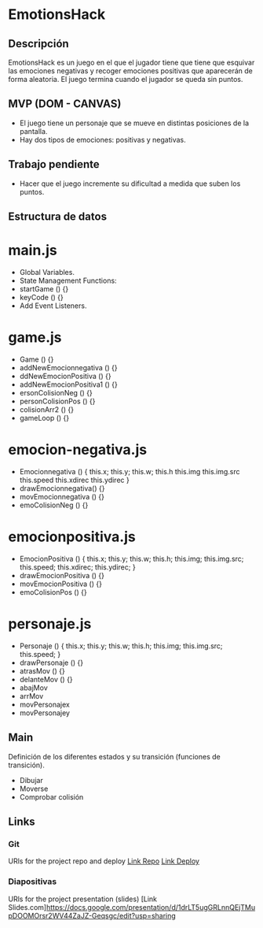 
# EmotionsHack

## Descripción

EmotionsHack es un juego en el que el jugador tiene que  tiene que esquivar las emociones negativas y recoger emociones positivas que aparecerán de forma aleatoria. El juego termina cuando el jugador se queda sin puntos.


## MVP (DOM - CANVAS)

- El juego tiene un personaje que se mueve en distintas posiciones de la pantalla.
- Hay dos tipos de emociones: positivas y negativas.

 

## Trabajo pendiente
- Hacer que el juego incremente su dificultad a medida que suben los puntos.



## Estructura de datos

# main.js

- Global Variables.
- State Management Functions:
- startGame () {}
- keyCode  () {}
- Add Event Listeners.



# game.js

- Game () {}
- addNewEmocionnegativa  () {}
- ddNewEmocionPositiva () {}
- addNewEmocionPositiva1 () {}
- ersonColisionNeg () {}
- personColisionPos () {}
- colisionArr2 () {}
- gameLoop () {}


# emocion-negativa.js 

- Emocionnegativa () {
    this.x;
    this.y;
    this.w;
    this.h
    this.img
    this.img.src
    this.speed
    this.xdirec
    this.ydirec
}
- drawEmocionnegativa() {}
- movEmocionnegativa () {}
- emoColisionNeg () {}


# emocionpositiva.js 

- EmocionPositiva () {
    this.x;
    this.y;
    this.w;
    this.h;
    this.img;
    this.img.src;
    this.speed;
    this.xdirec;
    this.ydirec;
}
- drawEmocionPositiva () {}
- movEmocionPositiva () {}
- emoColisionPos () {}


# personaje.js 

- Personaje () {
    this.x;
    this.y;
    this.w;
    this.h;
    this.img;
    this.img.src;
    this.speed;
}
- drawPersonaje () {}
- atrasMov () {}
- delanteMov () {}
- abajMov
- arrMov
-  movPersonajex
-  movPersonajey



## Main
Definición de los diferentes estados y su transición (funciones de transición).
- Dibujar
- Moverse
- Comprobar colisión



## Links

### Git
URls for the project repo and deploy
[Link Repo](https://github.com/rdr12/EmotionsHack.git)
[Link Deploy](https://rdr12.github.io/EmotionsHack/)



### Diapositivas
URls for the project presentation (slides)
[Link Slides.com]https://docs.google.com/presentation/d/1drLT5ugGRLnnQEjTMupDOOMOrsr2WV44ZaJZ-Geqsgc/edit?usp=sharing